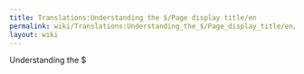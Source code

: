 ```yaml
---
title: Translations:Understanding the $/Page display title/en
permalink: wiki/Translations:Understanding_the_$/Page_display_title/en/
layout: wiki
---
```


Understanding the $
